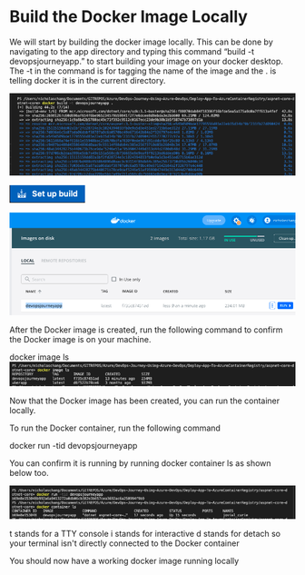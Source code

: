 # Build the Docker Image Locally # 

We will start by building the docker image locally. This can be done by navigating to the app directory and typing this command “build -t devopsjourneyapp.” to start building your image on your docker desktop.  The -t in the command is for tagging the name of the image and the . is telling docker it is in the current directory. 
 
![](/Deploy-To-ACR/images/dockerimageprocess.png)

![](/AzureDevOpsPipeline/images/build.png)


![](/Deploy-To-ACR/images/dockerimage.png)


After the Docker image is created, run the following command to confirm the Docker image is on your machine. 

docker image ls
![](/Deploy-To-ACR/images/dockerimagelocally.png)

Now that the Docker image has been created, you can run the container locally. 

To run the Docker container, run the following command

docker run -tid devopsjourneyapp

You can confirm it is running by running docker container ls as shown below too. 

![](/Deploy-To-ACR/images/dockerrunning.png)

t stands for a TTY console
i stands for interactive
d stands for detach so your terminal isn't directly connected to the Docker container

You should now have a working docker image running locally 